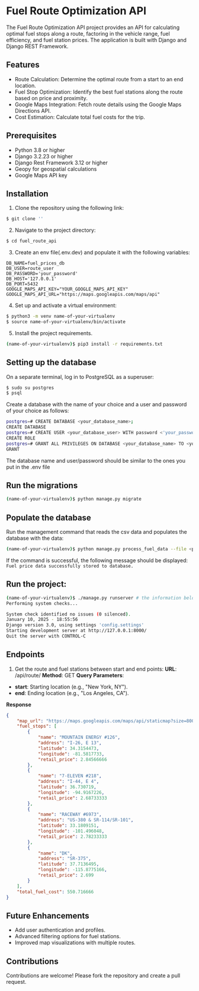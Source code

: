 # Fuel Route Optimization API

The Fuel Route Optimization API project provides an API for calculating optimal fuel stops along a route, factoring in the vehicle range, fuel efficiency, and fuel station prices. The application is built with Django and Django REST Framework.

## Features

- Route Calculation: Determine the optimal route from a start to an end location.
- Fuel Stop Optimization: Identify the best fuel stations along the route based on price and proximity.
- Google Maps Integration: Fetch route details using the Google Maps Directions API.
- Cost Estimation: Calculate total fuel costs for the trip.

## Prerequisites
- Python 3.8 or higher
- Django 3.2.23 or higher
- Django Rest Framework 3.12 or higher
- Geopy for geospatial calculations
- Google Maps API key

## Installation
1. Clone the repository using the following link:
```bash
$ git clone ''
```

2. Navigate to the project directory:
```bash
$ cd fuel_route_api
```

3. Create an env file(.env.dev) and populate it with the following variables:
```text
DB_NAME=fuel_prices_db
DB_USER=route_user
DB_PASSWORD='your_password'
DB_HOST='127.0.0.1'
DB_PORT=5432
GOOGLE_MAPS_API_KEY="YOUR_GOOGLE_MAPS_API_KEY"
GOOGLE_MAPS_API_URL="https://maps.googleapis.com/maps/api"
```

4. Set up and activate a virtual environment:
```bash
$ python3 -m venv name-of-your-virtualenv
$ source name-of-your-virtualenv/bin/activate
```

5. Install the project requirements.
```bash
(name-of-your-virtualenv)$ pip3 install -r requirements.txt
```

## Setting up the database
On a separate terminal, log in to PostgreSQL as a superuser:

```bash
$ sudo su postgres
$ psql
```
Create a database with the name of your choice and a user and password of your choice as follows:

```bash
postgres=# CREATE DATABASE <your_database_name>;
CREATE DATABASE
postgres=# CREATE USER <your_database_user> WITH password <'your_password'>;
CREATE ROLE
postgres=# GRANT ALL PRIVILEGES ON DATABASE <your_database_name> TO <your_database_user>;
GRANT
```
The database name and user/password should be similar to the ones you put in the .env file

## Run the migrations
```bash
(name-of-your-virtualenv)$ python manage.py migrate
```

## Populate the database
Run the management command that reads the csv data and populates the database with the data:

```bash
(name-of-your-virtualenv)$ python manage.py process_fuel_data --file <path_to_the_csv_file>
```
If the command is successful, the following message should be displayed:
```Fuel price data successfully stored to database.```

## Run the project:

```bash
(name-of-your-virtualenv)$ ./manage.py runserver # the information below will be displayed if everything is okay
Performing system checks...

System check identified no issues (0 silenced).
January 10, 2025 - 18:55:56
Django version 3.0, using settings 'config.settings'
Starting development server at http://127.0.0.1:8000/
Quit the server with CONTROL-C
```

## Endpoints
1. Get the route and fuel stations between start and end points:
**URL**: /api/route/
**Method**: GET
**Query Parameters**:
- **start**: Starting location (e.g., "New York, NY").
- **end**: Ending location (e.g., "Los Angeles, CA").

**Response**
```json
{
    "map_url": "https://maps.googleapis.com/maps/api/staticmap?size=800x600&path=color:0x0000ff|weight:5|40.7126819,-74.006577|40.7130581,-74.0072272|40.7152204,-74.0132218|40.7422013,-74.0087341|40.7522421,-74.0008627|40.7522049,-73.99937609999999|40.7545404,-73.9979209|40.7631296,-74.0094858|40.7766538,-74.0427174|40.833793,-74.14692409999999|40.87053239999999,-74.1884079|40.8953865,-74.2481273|40.89779679999999,-74.2514054|40.9816374,-75.1372741|41.1108836,-80.8290634|41.5917597,-87.2285836|41.5847613,-87.2351521|41.5675447,-87.3306248|41.5782434,-87.6705562|41.5798822,-87.6764425|41.4403399,-90.3215232|41.5975348,-90.6757358|41.5968753,-93.77722829999999|41.0358373,-102.1373714|41.0249913,-102.1586647|39.7883368,-105.0682129|39.7158153,-105.3887555|38.5796738,-112.5991174|34.2354499,-117.4239505|34.1424968,-117.4888521|34.1203112,-117.8373983|34.1329381,-117.9518612|34.1328453,-117.9587569|34.0364539,-118.0242049|34.0285341,-118.2092341|34.0539306,-118.2347763|34.0540954,-118.2360698|34.054502,-118.2377974|34.0564958,-118.2411657|34.0549145,-118.2426725&markers=label:1|34.3154473,-81.5817733|label:2|36.730719,-94.9167226|label:3|33.1809151,-101.496048|label:4|37.7136495,-115.8775166&key=AIzaSyBlXUKYfZeSw_egHMkbTad65exvjOrqgME",
    "fuel_stops": [
        {
            "name": "MOUNTAIN ENERGY #126",
            "address": "I-26, E 13",
            "latitude": 34.3154473,
            "longitude": -81.5817733,
            "retail_price": 2.84566666
        },
        {
            "name": "7-ELEVEN #218",
            "address": "I-44, E 4",
            "latitude": 36.730719,
            "longitude": -94.9167226,
            "retail_price": 2.68733333
        },
        {
            "name": "RACEWAY #6973",
            "address": "US-380 & SR-114/SR-101",
            "latitude": 33.1809151,
            "longitude": -101.496048,
            "retail_price": 2.78233333
        },
        {
            "name": "DK",
            "address": "SR-375",
            "latitude": 37.7136495,
            "longitude": -115.8775166,
            "retail_price": 2.699
        }
    ],
    "total_fuel_cost": 550.716666
}
```

## Future Enhancements
- Add user authentication and profiles.
- Advanced filtering options for fuel stations.
- Improved map visualizations with multiple routes.

## Contributions
Contributions are welcome! Please fork the repository and create a pull request.
